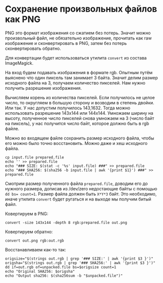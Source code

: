 Сохранение произвольных файлов как PNG
======================================

PNG это формат изображения со сжатием без потерь. Значит можно произвольный файл, не обязательно изображение, прочитать как raw изображение и сконвертировать в PNG, затем без потерь сконвертировать обратно.

Для конвертации будет использоваться утилита `convert` из состава ImageMagick.

На вход будем подавать изображения в формате rgb. Опытным путём выяснено что один пиксель там занимает 3 байта. Значит делим размер исходного файла на 3, получаем количество пикселей. Нам нужно получить разрешение изображения.

Вычисляем корень из количества пикселей. Если получилось не целое число, то округляем в большую сторону и возводим в степень двойки. Или так. У нас допустим получилось 143,1632. Тогда можно использовать разрешение 143x144 или 144x144. Умножаем ширину на высоту, полученное число пикселей снова умножаем на 3 (число байт на пиксель), у нас получится число байт, которое должно быть в rgb файле.

Можно во входящем файле сохранить размер исходного файла, чтобы его можно было точно восстановить. Можно даже и хеш исходного файла.

    cp input.file prepared.file
    echo '' >> prepared.file
    echo "### SIZE: $(stat -c '%s' input.file) ###" >> prepared.file
    echo "### SHA256: $(sha256 -b input.file | awk '{print $1}') ###" >> prepared.file

Смотрим размер полученного файла `prepared.file`, доводим его до нужного размера, дописав из /dev/zero недостающие байты с помощью `dd bs= count=1`. Размер файла должен быть `X*Y*3` байт. Это необходимо, иначе утилита `convert` будет ругаться и на выходе мы получим битый файл.

Ковертируем в PNG:

    convert -size 143x144 -depth 8 rgb:prepared.file out.png

Ковертируем обратно:

    convert out.png rgb:out.rgb

Восстанавливаем как-то так:

    origsize="$(strings out.rgb | grep '### SIZE:' | awk '{print $3 }')"
    origsha="$(strings out.rgb | grep '### SHA256:' | awk '{print $3 }')"
    dd if=out.rgb of=unpacked.file bs=$origsize count=1
    echo "Original SHA256: $origsha"
    echo "Output sha256: $(sha256sum -b "$unpacked.file")"

